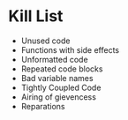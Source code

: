 Kill List
=========
* Unused code
* Functions with side effects
* Unformatted code
* Repeated code blocks
* Bad variable names
* Tightly Coupled Code
* Airing of gievencess
* Reparations
